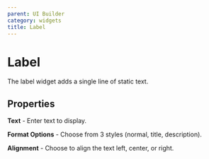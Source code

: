 ```yaml
---
parent: UI Builder
category: widgets
title: Label
---
```


# Label

The label widget adds a single line of static text.

## Properties

**Text** - Enter text to display.

**Format Options** - Choose from 3 styles (normal, title, description).

**Alignment** - Choose to align the text left, center, or right.
